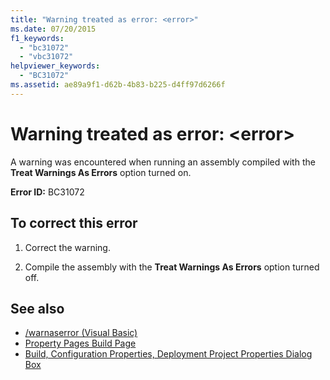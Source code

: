 ```yaml
---
title: "Warning treated as error: <error>"
ms.date: 07/20/2015
f1_keywords: 
  - "bc31072"
  - "vbc31072"
helpviewer_keywords: 
  - "BC31072"
ms.assetid: ae89a9f1-d62b-4b83-b225-d4ff97d6266f
---
```

# Warning treated as error: \<error>
A warning was encountered when running an assembly compiled with the **Treat Warnings As Errors** option turned on.  
  
 **Error ID:** BC31072  
  
## To correct this error  
  
1.  Correct the warning.  
  
2.  Compile the assembly with the **Treat Warnings As Errors** option turned off.  
  
## See also
- [/warnaserror (Visual Basic)](../../visual-basic/reference/command-line-compiler/warnaserror.md)
- [Property Pages Build Page](https://msdn.microsoft.com/library/1e499ee7-5bd6-44ca-a048-82c357fafaa7)
- [Build, Configuration Properties, Deployment Project Properties Dialog Box](https://msdn.microsoft.com/library/45cf8bf4-56aa-4f2d-bdef-908c7010d7fc)

